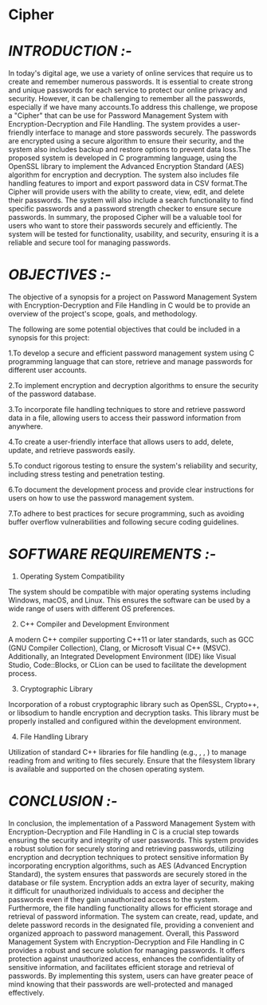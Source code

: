 # Cipher

# *INTRODUCTION :-* 

In today's digital age, we use a variety of online services that require us to create and remember numerous passwords. It is essential to create strong and unique passwords for each service to protect our online privacy and security. However, it can be challenging to remember all the passwords, especially if we have many accounts.To address this challenge, we propose a "Cipher" that can be use for Password Management System with Encryption-Decryption and File Handling. The system provides a user-friendly interface to manage and store passwords securely. The passwords are encrypted using a secure algorithm to ensure their security, and the system also includes backup and restore options to prevent data loss.The proposed system is developed in C programming language, using the OpenSSL library to implement the Advanced Encryption Standard (AES) algorithm for encryption and decryption. The system also includes file handling features to import and export password data in CSV format.The Cipher will provide users with the ability to create, view, edit, and delete their passwords. The system will also include a search functionality to find specific passwords and a password strength checker to ensure secure passwords. 
In summary, the proposed Cipher will be a valuable tool for users who want to store their passwords securely and efficiently. The system will be tested for functionality, usability, and security, ensuring it is a reliable and secure tool for managing passwords. 

# *OBJECTIVES :-*

The objective of a synopsis for a project on Password Management System with Encryption-Decryption and File Handling in C would be to provide an overview of the project's scope, goals, and methodology. 

The following are some potential objectives that could be included in a synopsis for this project: 

1.To develop a secure and efficient password management system using C      programming language that can store, retrieve and manage passwords for different user accounts.

2.To implement encryption and decryption algorithms to ensure the security of the       password database. 

3.To incorporate file handling techniques to store and retrieve password data in a file, allowing users to access their password information from anywhere. 

4.To create a user-friendly interface that allows users to add, delete, update, and retrieve passwords easily. 

5.To conduct rigorous testing to ensure the system's reliability and security, including stress testing and penetration testing. 

6.To document the development process and provide clear instructions for users on how to use the password management system. 

7.To adhere to best practices for secure programming, such as avoiding buffer overflow vulnerabilities and following secure coding guidelines. 


# *SOFTWARE REQUIREMENTS :-*

1. Operating System Compatibility

The system should be compatible with major operating systems including Windows, macOS, and Linux. This ensures the software can be used by a wide range of users with different OS preferences.

2. C++ Compiler and Development Environment

A modern C++ compiler supporting C++11 or later standards, such as GCC (GNU Compiler Collection), Clang, or Microsoft Visual C++ (MSVC). Additionally, an Integrated Development Environment (IDE) like Visual Studio, Code::Blocks, or CLion can be used to facilitate the development process.

3. Cryptographic Library

Incorporation of a robust cryptographic library such as OpenSSL, Crypto++, or libsodium to handle encryption and decryption tasks. This library must be properly installed and configured within the development environment.

4. File Handling Library

Utilization of standard C++ libraries for file handling (e.g., <fstream>, <iostream>, <filesystem>) to manage reading from and writing to files securely. Ensure that the filesystem library is available and supported on the chosen operating system.


# *CONCLUSION :-*


In conclusion, the implementation of a Password Management System with Encryption-Decryption and File Handling in C is a crucial step towards ensuring the security and integrity of user passwords. This system provides a robust solution for securely storing and retrieving passwords, utilizing encryption and decryption techniques to protect sensitive information By incorporating encryption algorithms, such as AES (Advanced Encryption Standard), the system ensures that passwords are securely stored in the database or file system. Encryption adds an extra layer of security, making it difficult for unauthorized individuals to access and decipher the passwords even if they gain unauthorized access to the system. Furthermore, the file handling functionality allows for efficient storage and retrieval of password information. The system can create, read, update, and delete password records in the designated file, providing a convenient and organized approach to password management. Overall, this Password Management System with Encryption-Decryption and File Handling in C provides a robust and secure solution for managing passwords. It offers protection against unauthorized access, enhances the confidentiality of sensitive information, and facilitates efficient storage and retrieval of passwords. By implementing this system, users can have greater peace of mind knowing that their passwords are well-protected and managed effectively.


